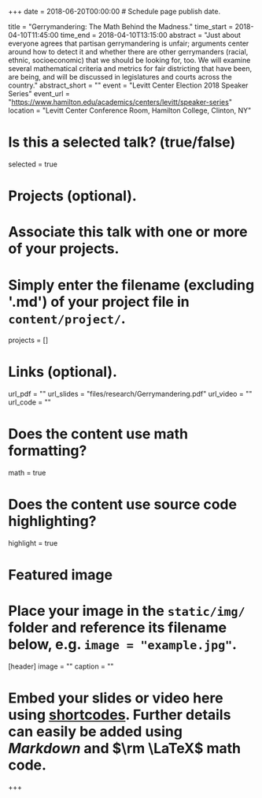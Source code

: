 +++
date = 2018-06-20T00:00:00  # Schedule page publish date.

title = "Gerrymandering: The Math Behind the Madness."
time_start = 2018-04-10T11:45:00
time_end = 2018-04-10T13:15:00
abstract = "Just about everyone agrees that partisan gerrymandering is unfair; arguments center around how to detect it and whether there are other gerrymanders (racial, ethnic, socioeconomic) that we should be looking for, too. We will examine several mathematical criteria and metrics for fair districting that have been, are being, and will be discussed in legislatures and courts across the country."
abstract_short = ""
event = "Levitt Center Election 2018 Speaker Series"
event_url = "https://www.hamilton.edu/academics/centers/levitt/speaker-series"
location = "Levitt Center Conference Room, Hamilton College, Clinton, NY"

# Is this a selected talk? (true/false)
selected = true

# Projects (optional).
#   Associate this talk with one or more of your projects.
#   Simply enter the filename (excluding '.md') of your project file in `content/project/`.
projects = []

# Links (optional).
url_pdf = ""
url_slides = "files/research/Gerrymandering.pdf"
url_video = ""
url_code = ""

# Does the content use math formatting?
math = true

# Does the content use source code highlighting?
highlight = true

# Featured image
# Place your image in the `static/img/` folder and reference its filename below, e.g. `image = "example.jpg"`.
[header]
image = ""
caption = ""

# Embed your slides or video here using [shortcodes](https://sourcethemes.com/academic/post/writing-markdown-latex/). Further details can easily be added using *Markdown* and $\rm \LaTeX$ math code.
+++


